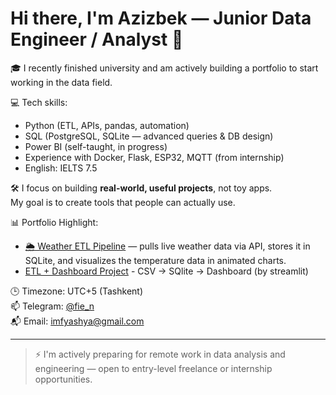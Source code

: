# Hi there, I'm Azizbek — Junior Data Engineer / Analyst 👋

🎓 I recently finished university and am actively building a portfolio to start working in the data field.

💻 Tech skills:
- Python (ETL, APIs, pandas, automation)
- SQL (PostgreSQL, SQLite — advanced queries & DB design)
- Power BI (self-taught, in progress)
- Experience with Docker, Flask, ESP32, MQTT (from internship)
- English: IELTS 7.5

🛠 I focus on building **real-world, useful projects**, not toy apps.  
My goal is to create tools that people can actually use.

📊 Portfolio Highlight:
- [🌦 Weather ETL Pipeline](https://github.com/Fienny/weather-etl-pipeline) — pulls live weather data via API, stores it in SQLite, and visualizes the temperature data in animated charts.
- [ETL + Dashboard Project](https://github.com/Fienny/-ETL-Dashboard-project) - CSV -> SQlite -> Dashboard (by streamlit)

🕒 Timezone: UTC+5 (Tashkent)  
📫 Telegram: [@fie_n](https://t.me/fie_n)  
📬 Email: imfyashya@gmail.com

---

> ⚡ I'm actively preparing for remote work in data analysis and engineering — open to entry-level freelance or internship opportunities.
